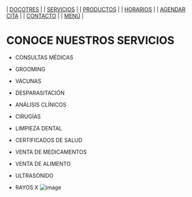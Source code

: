 | [DOCOTRES](./doctores.md) | | [SERVICIOS](./servicios.md) | | [PRODUCTOS](./productos.md) | | [HORARIOS](./horarios.md) | | [AGENDAR CITA](./agendar_cita.md) | | [CONTACTO](./contacto.md) | | [MENÚ](./index.md) |
# CONOCE NUESTROS SERVICIOS
* CONSULTAS MÉDICAS
* GROOMING
* VACUNAS
* DESPARASITACIÓN
* ANÁLISIS CLÍNICOS
* CIRUGÍAS

* LIMPIEZA DENTAL
* CERTIFICADOS DE SALUD
* VENTA DE MEDICAMENTOS
* VENTA DE ALIMENTO
* ULTRASONIDO
* RAYOS X
![image](https://user-images.githubusercontent.com/100169074/165848220-8dde7e86-244f-4575-b10c-f63583bbc7f5.png)
